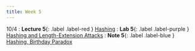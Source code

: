 ```yaml
---
title: Week 5
---
```


10/4
: **Lecture 5**{: .label .label-red } [Hashing](https://drive.google.com/file/d/1r4CCzEt0jkSoLRv0ak1XY7nCyCoQk3eM/view?usp=sharing)
: **Lab 5**{: .label .label-purple } [Hashing and Length-Extension Attacks](https://datahub.berkeley.edu/hub/user-redirect/git-pull?repo=https%3A%2F%2Fgithub.com%2FCodebreakingAtCal%2FCodebreakingLabs&urlpath=tree%2FCodebreakingLabs%2FLab5%2Flab05.ipynb&branch=master)
: **Note 5**{: .label .label-blue } [Hashing, Birthday Paradox](https://codebreakingatcal.org/assets/notes/note5.pdf)
